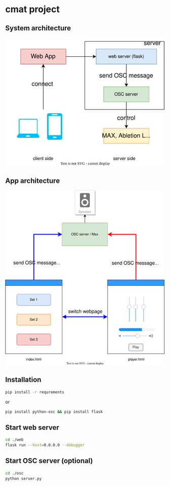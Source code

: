 # cmat project

## System architecture

![](arch.svg)

## App  architecture

![](app-arch.svg)



## Installation

```sh
pip install -r requrements
```
or
```sh
pip install python-osc && pip install flask
```

## Start web server
```sh
cd ./web
flask run --host=0.0.0.0 --debugger
```

## Start OSC server (optional)
```sh
cd ./osc
python server.py
```



